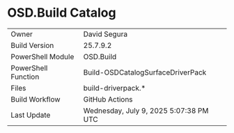 ﻿# OSD.Build Catalog

| | |
|-|-|
| Owner | David Segura |
| Build Version | 25.7.9.2 |
| PowerShell Module | OSD.Build |
| PowerShell Function | Build-OSDCatalogSurfaceDriverPack |
| Files | build-driverpack.* |
| Build Workflow | GitHub Actions |
| Last Update | Wednesday, July 9, 2025 5:07:38 PM UTC |
